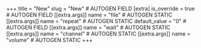 +++
title = "New"
slug = "New" # AUTOGEN FIELD
[extra]
is_override = true # AUTOGEN FIELD
[[extra.args]]
name = "file" # AUTOGEN STATIC
[[extra.args]]
name = "repeat" # AUTOGEN STATIC
default_value = "0" # AUTOGEN FIELD
[[extra.args]]
name = "wait" # AUTOGEN STATIC
[[extra.args]]
name = "channel" # AUTOGEN STATIC
[[extra.args]]
name = "volume" # AUTOGEN STATIC
+++